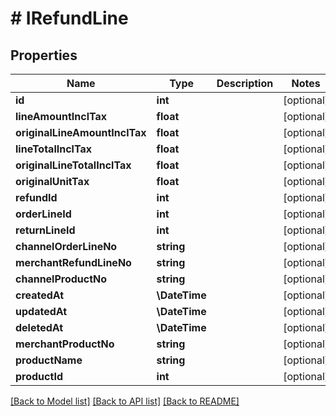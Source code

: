 # # IRefundLine

## Properties

Name | Type | Description | Notes
------------ | ------------- | ------------- | -------------
**id** | **int** |  | [optional]
**lineAmountInclTax** | **float** |  | [optional]
**originalLineAmountInclTax** | **float** |  | [optional]
**lineTotalInclTax** | **float** |  | [optional]
**originalLineTotalInclTax** | **float** |  | [optional]
**originalUnitTax** | **float** |  | [optional]
**refundId** | **int** |  | [optional]
**orderLineId** | **int** |  | [optional]
**returnLineId** | **int** |  | [optional]
**channelOrderLineNo** | **string** |  | [optional]
**merchantRefundLineNo** | **string** |  | [optional]
**channelProductNo** | **string** |  | [optional]
**createdAt** | **\DateTime** |  | [optional]
**updatedAt** | **\DateTime** |  | [optional]
**deletedAt** | **\DateTime** |  | [optional]
**merchantProductNo** | **string** |  | [optional]
**productName** | **string** |  | [optional]
**productId** | **int** |  | [optional]

[[Back to Model list]](../../README.md#models) [[Back to API list]](../../README.md#endpoints) [[Back to README]](../../README.md)
